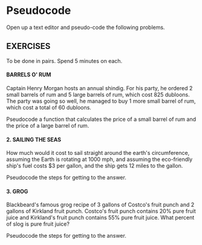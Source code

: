 # Pseudocode

Open up a text editor and pseudo-code the following problems.

## EXERCISES
To be done in pairs. Spend 5 minutes on each.

#### BARRELS O' RUM

Captain Henry Morgan hosts an annual shindig. For his party, he ordered 2 small barrels of rum and 5 large barrels of rum, which cost 825 dubloons.  The party was going so well, he managed to buy 1 more small barrel of rum, which cost a total of 60 dubloons.

Pseudocode a function that calculates the price of a small barrel of rum and the price of a large barrel of rum.


#### 2. SAILING THE SEAS

How much would it cost to sail straight around the earth's circumference, assuming the Earth is rotating at 1000 mph, and assuming the eco-friendly ship's fuel costs $3 per gallon, and the ship gets 12 miles to the gallon.

Pseudocode the steps for getting to the answer.

#### 3. GROG

Blackbeard's famous grog recipe of 3 gallons of Costco's fruit punch and 2 gallons of Kirkland fruit punch. Costco's fruit punch contains 20% pure fruit juice and Kirkland's fruit punch contains 55% pure fruit juice. What percent of slog is pure fruit juice?

Pseudocode the steps for getting to the answer.
